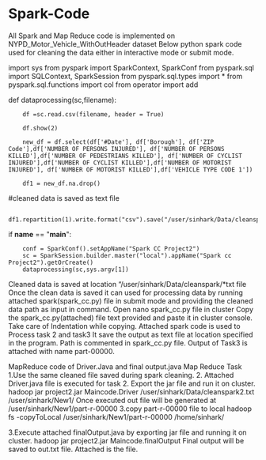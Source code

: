# Spark-Code
All Spark and Map Reduce code is implemented on NYPD_Motor_Vehicle_WithOutHeader dataset
Below  python spark code used for cleaning the data either in interactive mode or submit mode.

import sys
from pyspark import SparkContext, SparkConf
from pyspark.sql import SQLContext, SparkSession
from pyspark.sql.types import *
from pyspark.sql.functions import col
from operator import add

def dataprocessing(sc,filename):

        df =sc.read.csv(filename, header = True)
        
        df.show(2)
        
        new_df = df.select(df['#Date'], df['Borough'], df['ZIP Code'],df['NUMBER OF PERSONS INJURED'], df['NUMBER OF PERSONS KILLED'],df['NUMBER OF PEDESTRIANS KILLED'], df['NUMBER OF CYCLIST INJURED'],df['NUMBER OF CYCLIST KILLED'],df['NUMBER OF MOTORIST INJURED'], df['NUMBER OF MOTORIST KILLED'],df['VEHICLE TYPE CODE 1'])

        df1 = new_df.na.drop()
#cleaned data is saved as text file
        
        df1.repartition(1).write.format("csv").save("/user/sinhark/Data/cleanspark")

 if __name__ == "__main__":
        
        conf = SparkConf().setAppName("Spark CC Project2")
        sc = SparkSession.builder.master("local").appName("Spark cc Project2").getOrCreate()
        dataprocessing(sc,sys.argv[1])

Cleaned data is saved at location “/user/sinhark/Data/cleanspark/*txt file
Once the clean data is saved it can used  for processing data by running attached spark(spark_cc.py) file in submit mode and providing the cleaned data path as input in command.
Open nano spark_cc.py file in cluster
Copy the spark_cc.py(attached) file text provided and paste it in cluster console. Take care of Indentation while copying.
Attached spark code is used to Process task 2 and task3
It save the output as text file at location specified in the program.
Path is commented in spark_cc.py file.
Output of Task3 is attached with name part-00000. 


MapReduce code of Driver.Java and final output.java
Map Reduce Task
1.Use the same cleaned file saved during spark cleaning.
 2. Attached Driver.java file is executed for task 2.
Export the jar file and run it on cluster.
hadoop jar project2.jar Maincode.Driver /user/sinhark/Data/cleanspark2.txt /user/sinhark/New1/
Once executed out file will be generated at /user/sinhark/New1/part-r-00000
3.copy part-r-00000  file to local
hadoop fs -copyToLocal /user/sinhark/New1/part-r-00000 /home/sinhark/

3.Execute attached finalOutput.java by exporting jar file and running it on cluster.
hadoop jar project2.jar Maincode.finalOutput
Final output will be saved to out.txt file.
Attached is the file.
